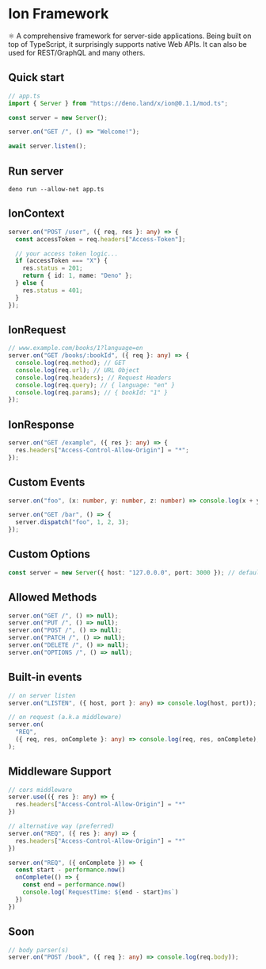 # Ion Framework

⚛ A comprehensive framework for server-side applications. Being built on top of
TypeScript, it surprisingly supports native Web APIs. It can also be used for
REST/GraphQL and many others.

## Quick start

```ts
// app.ts
import { Server } from "https://deno.land/x/ion@0.1.1/mod.ts";

const server = new Server();

server.on("GET /", () => "Welcome!");

await server.listen();
```

## Run server

```properties
deno run --allow-net app.ts
```

## IonContext

```ts
server.on("POST /user", ({ req, res }: any) => {
  const accessToken = req.headers["Access-Token"];

  // your access token logic...
  if (accessToken === "X") {
    res.status = 201;
    return { id: 1, name: "Deno" };
  } else {
    res.status = 401;
  }
});
```

## IonRequest

```ts
// www.example.com/books/1?language=en
server.on("GET /books/:bookId", ({ req }: any) => {
  console.log(req.method); // GET
  console.log(req.url); // URL Object
  console.log(req.headers); // Request Headers
  console.log(req.query); // { language: "en" }
  console.log(req.params); // { bookId: "1" }
});
```

## IonResponse

```ts
server.on("GET /example", ({ res }: any) => {
  res.headers["Access-Control-Allow-Origin"] = "*";
});
```

## Custom Events

```ts
server.on("foo", (x: number, y: number, z: number) => console.log(x + y + z)); // 6

server.on("GET /bar", () => {
  server.dispatch("foo", 1, 2, 3);
});
```

## Custom Options

```ts
const server = new Server({ host: "127.0.0.0", port: 3000 }); // default 0.0.0.0:8080
```

## Allowed Methods

```ts
server.on("GET /", () => null);
server.on("PUT /", () => null);
server.on("POST /", () => null);
server.on("PATCH /", () => null);
server.on("DELETE /", () => null);
server.on("OPTIONS /", () => null);
```

## Built-in events

```ts
// on server listen
server.on("LISTEN", ({ host, port }: any) => console.log(host, port));

// on request (a.k.a middleware)
server.on(
  "REQ",
  ({ req, res, onComplete }: any) => console.log(req, res, onComplete),
);
```

## Middleware Support

```ts
// cors middleware
server.use(({ res }: any) => {
  res.headers["Access-Control-Allow-Origin"] = "*"
})

// alternative way (preferred)
server.on("REQ", ({ res }: any) => {
  res.headers["Access-Control-Allow-Origin"] = "*"
})

server.on("REQ", ({ onComplete }) => {
  const start - performance.now()
  onComplete(() => {
    const end = performance.now()
    console.log(`RequestTime: ${end - start}ms`)
  })
})
```

## Soon

```ts
// body parser(s)
server.on("POST /book", ({ req }: any) => console.log(req.body));
```

